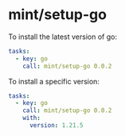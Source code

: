 # mint/setup-go

To install the latest version of go:

```yaml
tasks:
  - key: go
    call: mint/setup-go 0.0.2
```

To install a specific version:

```yaml
tasks:
  - key: go
    call: mint/setup-go 0.0.2
    with:
      version: 1.21.5
```
